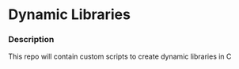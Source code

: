 # Dynamic Libraries

### Description

This repo will contain custom scripts to create dynamic libraries in C
